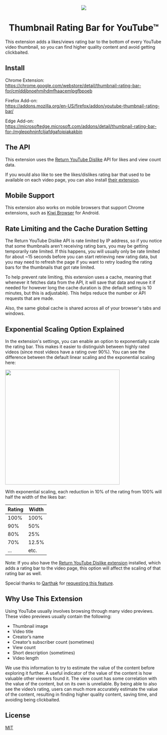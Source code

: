 <div align="center">
<img src="https://raw.githubusercontent.com/elliotwaite/thumbnail-rating-bar-for-youtube/master/extension/icons/icon128.png" />

# Thumbnail Rating Bar for YouTube&trade;

</div>

This extension adds a likes/views rating bar to the bottom of every YouTube video thumbnail, so you can find higher quality content and avoid getting clickbaited.

## Install

Chrome Extension:<br />
https://chrome.google.com/webstore/detail/thumbnail-rating-bar-for/cmlddjbnoehmihdmfhaacemlpgfbpoeb

Firefox Add-on:<br />
https://addons.mozilla.org/en-US/firefox/addon/youtube-thumbnail-rating-bar/

Edge Add-on:<br />
https://microsoftedge.microsoft.com/addons/detail/thumbnail-rating-bar-for-/mglepphnjnfcljjafdgafoipiakakbin

## The API

This extension uses the [Return YouTube
Dislike](https://returnyoutubedislike.com) API for likes and view count data.

If you would also like to see the likes/dislikes rating bar that used to be
available on each video page, you can also install [their
extension](https://returnyoutubedislike.com/install).

## Mobile Support

This extension also works on mobile browsers that support Chrome extensions,
such as [Kiwi Browser](https://kiwibrowser.com) for Android.  

## Rate Limiting and the Cache Duration Setting 

The Return YouTube Dislike API is rate limited by IP address, so if you notice
that some thumbnails aren't receiving rating bars, you may be getting
temporarily rate limited. If this happens, you will usually only be rate
limited for about ~15 seconds before you can start retrieving new rating data,
but you may need to refresh the page if you want to retry loading the rating
bars for the thumbnails that got rate limited.

To help prevent rate limiting, this extension uses a cache, meaning that
whenever it fetches data from the API, it will save that data and reuse it
if needed for however long the cache duration is (the default setting is 10
minutes, but this is adjustable). This helps reduce the number or API requests
that are made.

Also, the same global cache is shared across all of your browser's tabs and
windows.

## Exponential Scaling Option Explained

In the extension's settings, you can enable an option to exponentially scale the
rating bar. This makes it easier to distinguish between highly rated videos
(since most videos have a rating over 90%). You can see the difference between
the default linear scaling and the exponential scaling here:

<img src="https://raw.githubusercontent.com/elliotwaite/thumbnail-rating-bar-for-youtube/master/images/linear-vs-exponential-scaling.png?raw=true" width=367>

With exponential scaling, each reduction in 10% of the rating from 100% will
half the width of the likes bar:

| Rating | Width |
|--------|-------|
|   100% |  100% |
|    90% |   50% |
|    80% |   25% |
|    70% | 12.5% |
|    ... |  etc. |

Note: If you also have the [Return YouTube Dislike
extension](https://returnyoutubedislike.com/install) installed, which adds a
rating bar to the video page, this option will affect the scaling of that
rating bar as well.

Special thanks to [Qarthak](https://github.com/Qarthak) for
[requesting this feature](https://github.com/elliotwaite/thumbnail-rating-bar-for-youtube/issues/49).

## Why Use This Extension

Using YouTube usually involves browsing through many video previews. These video previews usually contain the following:
* Thumbnail image
* Video title
* Creator’s name
* Creator’s subscriber count (sometimes)
* View count
* Short description (sometimes)
* Video length

We use this information to try to estimate the value of the content before
exploring it further. A useful indicator of the value of the content is how
valuable other viewers found it. The view count has some correlation with the
value of the content, but on its own is unreliable. By being able to also see
the video’s rating, users can much more accurately estimate the value
of the content, resulting in finding higher quality content, saving time, and
avoiding being clickbaited.

## License

[MIT](LICENSE)
